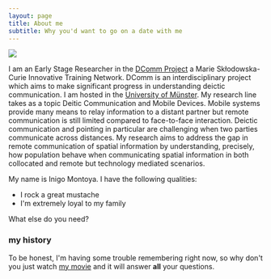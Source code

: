 ```yaml
---
layout: page
title: About me
subtitle: Why you'd want to go on a date with me
---
```


<img src="{{ site.baseurl }}/img/aboutme.jpg" />

I am an Early Stage Researcher in the [DComm Project](http://www.dcomm.eu) a Marie Skłodowska-Curie Innovative Training Network. DComm is an interdisciplinary project which aims to make significant progress in understanding deictic communication. I am hosted in the [University of Münster](https://www.uni-muenster.de/Geoinformatics/en/institute/staff/index.php/246/Samuel_Navas_Medrano). My research line takes as a topic Deitic Communication and Mobile Devices. Mobile systems provide many means to relay information to a distant partner but remote communication is still limited compared to face-to-face interaction. Deictic communication and pointing in particular are challenging when two parties communicate across distances. My research aims to address the gap in remote communication of spatial information by understanding, precisely, how population behave when communicating spatial information in both collocated and remote but technology mediated scenarios.


My name is Inigo Montoya. I have the following qualities:

- I rock a great mustache
- I'm extremely loyal to my family

What else do you need?

### my history

To be honest, I'm having some trouble remembering right now, so why don't you just watch [my movie](http://en.wikipedia.org/wiki/The_Princess_Bride_%28film%29) and it will answer **all** your questions.